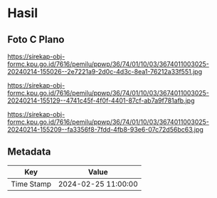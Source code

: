 # Hasil

## Foto C Plano

https://sirekap-obj-formc.kpu.go.id/7616/pemilu/ppwp/36/74/01/10/03/3674011003025-20240214-155026--2e7221a9-2d0c-4d3c-8ea1-76212a33f551.jpg

https://sirekap-obj-formc.kpu.go.id/7616/pemilu/ppwp/36/74/01/10/03/3674011003025-20240214-155129--4741c45f-4f0f-4401-87cf-ab7a9f781afb.jpg

https://sirekap-obj-formc.kpu.go.id/7616/pemilu/ppwp/36/74/01/10/03/3674011003025-20240214-155209--fa3356f8-7fdd-4fb8-93e6-07c72d56bc63.jpg


## Metadata

| Key        | Value               |
| ---------- | ------------------- |
| Time Stamp | 2024-02-25 11:00:00 |



